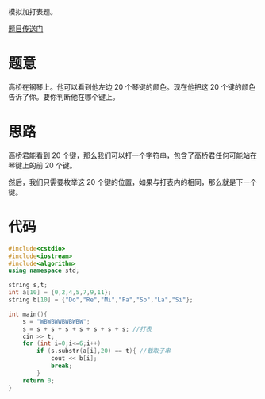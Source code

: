 模拟加打表题。

[题目传送门](https://www.luogu.com.cn/problem/AT1898)

# 题意

高桥在钢琴上。他可以看到他左边 $20$ 个琴键的颜色。现在他把这 $20$ 个键的颜色告诉了你。要你判断他在哪个键上。

# 思路

高桥君能看到 $20$ 个键，那么我们可以打一个字符串，包含了高桥君任何可能站在琴键上的前 $20$ 个键。

然后，我们只需要枚举这 $20$ 个键的位置，如果与打表内的相同，那么就是下一个键。

# 代码

```cpp
#include<cstdio>
#include<iostream>
#include<algorithm>
using namespace std;

string s,t;
int a[10] = {0,2,4,5,7,9,11};
string b[10] = {"Do","Re","Mi","Fa","So","La","Si"};

int main(){
	s = "WBWBWWBWBWBW";
	s = s + s + s + s + s + s + s; //打表
	cin >> t;
	for (int i=0;i<=6;i++)
		if (s.substr(a[i],20) == t){ //截取子串
			cout << b[i];
			break;
		}
	return 0;
}
```


